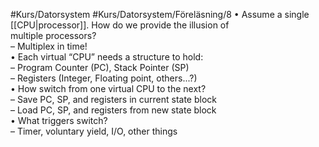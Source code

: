 #Kurs/Datorsystem #Kurs/Datorsystem/Föreläsning/8 
• Assume a single [[CPU|processor]]. How do we provide the illusion of  
multiple processors?  
– Multiplex in time!  
• Each virtual “CPU” needs a structure to hold:  
– Program Counter (PC), Stack Pointer (SP)  
– Registers (Integer, Floating point, others...?)  
• How switch from one virtual CPU to the next?  
– Save PC, SP, and registers in current state block  
– Load PC, SP, and registers from new state block  
• What triggers switch?  
– Timer, voluntary yield, I/O, other things